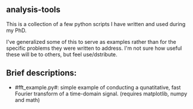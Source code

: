 
analysis-tools
--------------------
This is a collection of a few python scripts I have written and used during my PhD. 

I've generalized some of this to serve as examples rather than for the specific problems they were written to address. I'm not sure how useful these will be to others, but feel use/dstribute. 

Brief descriptions:
--------------------
  * #fft_example.py#: simple example of conducting a qunatitative, fast Fourier transform of a time-domain signal. (requires matplotlib, numpy and math)  
